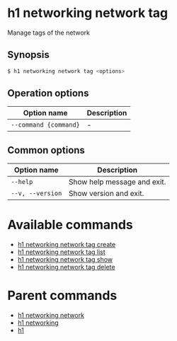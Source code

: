 
# h1 networking network tag

Manage tags of the network

## Synopsis

```bash
$ h1 networking network tag <options>
```

## Operation options

| Option name               | Description |
| ------------------------- | ----------- |
| ```--command {command}``` | -           |

## Common options

| Option name          | Description                 |
| -------------------- | --------------------------- |
| ```--help```         | Show help message and exit. |
| ```--v, --version``` | Show version and exit.      |

# Available commands

* [h1 networking network tag create](./create/README.md)
* [h1 networking network tag list](./list/README.md)
* [h1 networking network tag show](./show/README.md)
* [h1 networking network tag delete](./delete/README.md)

# Parent commands

* [h1 networking network](./../README.md)
* [h1 networking](./../../README.md)
* [h1](./../../../README.md)
